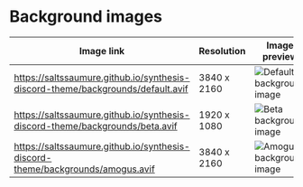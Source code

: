 # Background images

| Image link                                                                      | Resolution  | Image preview                                                                                                        |
|---------------------------------------------------------------------------------|-------------|----------------------------------------------------------------------------------------------------------------------|
| https://saltssaumure.github.io/synthesis-discord-theme/backgrounds/default.avif | 3840 x 2160 | ![Default background image](https://saltssaumure.github.io/synthesis-discord-theme/backgrounds/preview/default.avif) |
| https://saltssaumure.github.io/synthesis-discord-theme/backgrounds/beta.avif    | 1920 x 1080 | ![Beta background image](https://saltssaumure.github.io/synthesis-discord-theme/backgrounds/preview/beta.avif)       |
| https://saltssaumure.github.io/synthesis-discord-theme/backgrounds/amogus.avif  | 3840 x 2160 | ![Amogus background image](https://saltssaumure.github.io/synthesis-discord-theme/backgrounds/preview/amogus.avif)   |